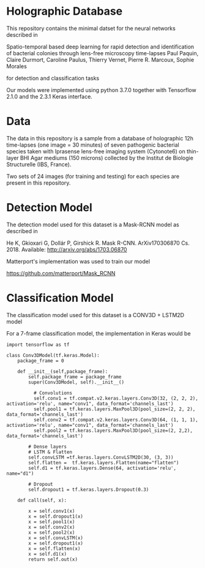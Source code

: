 # Holographic Database

This repository contains the minimal datset for the neural networks described in

Spatio-temporal based deep learning for rapid detection and identification of bacterial colonies through lens-free microscopy time-lapses
Paul Paquin, Claire Durmort, Caroline Paulus, Thierry Vernet, Pierre R. Marcoux, Sophie Morales

for detection and classification tasks

Our models were implemented using python 3.7.0 together with Tensorflow 2.1.0 and the 2.3.1 Keras interface.

# Data

The data in this repository is a sample from a database of holographic 12h time-lapses (one image = 30 minutes) of seven pathogenic bacterial species taken with Iprasense lens-free imaging system (Cytonote6) on thin-layer BHI Agar mediums (150 microns) collected by the Institut de Biologie Structurelle (IBS, France).

Two sets of 24 images (for training and testing) for each species are present in this repository.

# Detection Model

The detection model used for this dataset is a Mask-RCNN model as described in 

He K, Gkioxari G, Dollár P, Girshick R. Mask R-CNN. ArXiv170306870 Cs. 2018.
Available: http://arxiv.org/abs/1703.06870

Matterport's implementation was used to train our model

https://github.com/matterport/Mask_RCNN

# Classification Model

The classification model used for this dataset is a CONV3D + LSTM2D model

For a 7-frame classification model, the implementation in Keras would be 

```
import tensorflow as tf

class Conv3DModel(tf.keras.Model):
    package_frame = 0

    def __init__(self,package_frame):
        self.package_frame = package_frame
        super(Conv3DModel, self).__init__()
        
          # Convolutions
          self.conv1 = tf.compat.v2.keras.layers.Conv3D(32, (2, 2, 2), activation='relu', name="conv1", data_format='channels_last')
          self.pool1 = tf.keras.layers.MaxPool3D(pool_size=(2, 2, 2), data_format='channels_last')
          self.conv2 = tf.compat.v2.keras.layers.Conv3D(64, (1, 1, 1), activation='relu', name="conv1", data_format='channels_last')
          self.pool2 = tf.keras.layers.MaxPool3D(pool_size=(2, 2,2), data_format='channels_last')
        
        # Dense layers
        # LSTM & Flatten
        self.convLSTM =tf.keras.layers.ConvLSTM2D(30, (3, 3))
        self.flatten =  tf.keras.layers.Flatten(name="flatten")
        self.d1 = tf.keras.layers.Dense(64, activation='relu', name="d1")
        
        # Dropout
        self.dropout1 = tf.keras.layers.Dropout(0.3)
        
    def call(self, x):

        x = self.conv1(x)
        x = self.dropout1(x)
        x = self.pool1(x)
        x = self.conv2(x)
        x = self.pool2(x)      
        x = self.convLSTM(x)
        x = self.dropout1(x)
        x = self.flatten(x)
        x = self.d1(x)
        return self.out(x)
```

